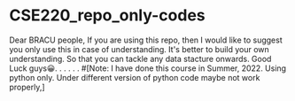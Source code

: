 # CSE220_repo_only-codes

Dear BRACU people,
If you are using this repo, then I would like to suggest you only use this in case of understanding. It's better to build your own understanding. So that you can tackle any data stacture onwards.
Good Luck guys😀.
.
.
.
.
.
#[Note: I have done this course in Summer, 2022. Using python only. Under different version of python code maybe not work properly,]
